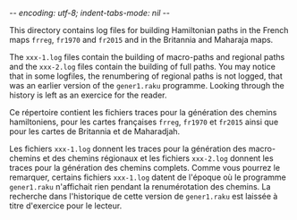 -*- encoding: utf-8; indent-tabs-mode: nil -*-

This directory  contains log files  for building Hamiltonian  paths in
the French  maps `frreg`, `fr1970`  and `fr2015` and in  the Britannia
and Maharaja maps.

The `xxx-1.log` files contain the building of macro-paths and regional
paths and  the `xxx-2.log` files  contain the building of  full paths.
You  may notice  that in  some logfiles,  the renumbering  of regional
paths is not logged, that was  an earlier version of the `gener1.raku`
programme. Looking through the history is  left as an exercice for the
reader.

Ce  répertoire contient  les fichiers  traces pour  la génération  des
chemins hamiltoniens, pour les  cartes françaises `frreg`, `fr1970` et
`fr2015` ainsi que pour les cartes de Britannia et de Maharadjah.

Les fichiers  `xxx-1.log` donnent  les traces  pour la  génération des
macro-chemins  et des  chemins régionaux  et les  fichiers `xxx-2.log`
donnent les traces pour la génération des chemins complets. Comme vous
pourrez le remarquer, certains fichiers `xxx-1.log` datent de l'époque
où   le   programme   `gener1.raku`  n'affichait   rien   pendant   la
renumérotation des  chemins. La  recherche dans l'historique  de cette
version  de  `gener1.raku` est  laissée  à  titre d'exercice  pour  le
lecteur.
